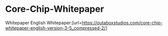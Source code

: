 # Core-Chip-Whitepaper
Whitepaper
English Whitepaper:[url=https://outaboxstudios.com/core-chip-whitepaper-english-version-3-5_compressed-2/]
